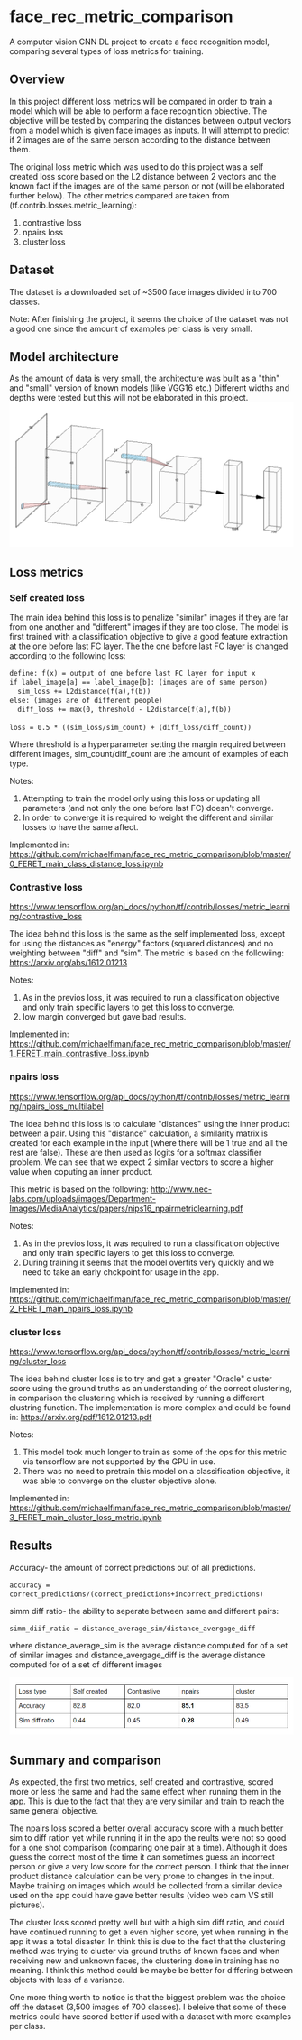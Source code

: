 # face_rec_metric_comparison
A computer vision CNN DL project to create a face recognition model, comparing several types of loss metrics for training.

## Overview
In this project different loss metrics will be compared in order to train a model which will be able to perform a face recognition objective.
The objective will be tested by comparing the distances between output vectors from a model which is given face images as inputs. It will attempt to predict if 2 images are of the same person according to the distance between them.

The original loss metric which was used to do this project was a self created loss score based on the L2 distance between 2 vectors and the known fact if the images are of the same person or not (will be elaborated further below).
The other metrics compared are taken from (tf.contrib.losses.metric_learning):
1. contrastive loss
2. npairs loss
3. cluster loss

## Dataset
The dataset is a downloaded set of ~3500 face images divided into 700 classes.

Note: After finishing the project, it seems the choice of the dataset was not a good one since the amount of examples per class is very small.

## Model architecture
As the amount of data is very small, the architecture was built as a "thin" and "small" version of known models (like VGG16 etc.)
Different widths and depths were tested but this will not be elaborated in this project.
![alt text](https://github.com/michaelfiman/face_rec_metric_comparison/blob/master/face_rec_arch.PNG?raw=true)

## Loss metrics

### Self created loss
The main idea behind this loss is to penalize "similar" images if they are far from one another and "different" images if they are too close.
The model is first trained with a classification objective to give a good feature extraction at the one before last FC layer.
The the one before last FC layer is changed according to the following loss:
```
define: f(x) = output of one before last FC layer for input x
if label_image[a] == label_image[b]: (images are of same person)
  sim_loss += L2distance(f(a),f(b))
else: (images are of different people)
  diff_loss += max(0, threshold - L2distance(f(a),f(b))

loss = 0.5 * ((sim_loss/sim_count) + (diff_loss/diff_count))
```
Where threshold is a hyperparameter setting the margin required between different images, sim_count/diff_count are the amount of examples of each type.

Notes:
  1. Attempting to train the model only using this loss or updating all parameters (and not only the one before last FC) doesn't converge.
  2. In order to converge it is required to weight the different and similar losses to have the same affect.
  
Implemented in:
https://github.com/michaelfiman/face_rec_metric_comparison/blob/master/0_FERET_main_class_distance_loss.ipynb
  
### Contrastive loss
https://www.tensorflow.org/api_docs/python/tf/contrib/losses/metric_learning/contrastive_loss

The idea behind this loss is the same as the self implemented loss, except for using the distances as "energy" factors (squared distances) and no weighting between "diff" and "sim".
The metric is based on the followiing: https://arxiv.org/abs/1612.01213

Notes:
  1. As in the previos loss, it was required to run a classification objective and only train specific layers to get this loss to converge.
  2. low margin converged but gave bad results.

Implemented in:
https://github.com/michaelfiman/face_rec_metric_comparison/blob/master/1_FERET_main_contrastive_loss.ipynb


### npairs loss
https://www.tensorflow.org/api_docs/python/tf/contrib/losses/metric_learning/npairs_loss_multilabel

The idea behind this loss is to calculate "distances" using the inner product between a pair.
Using this "distance" calculation, a similarity matrix is created for each example in the input (where there will be 1 true and all the rest are false).
These are then used as logits for a softmax classifier problem. We can see that we expect 2 similar vectors to score a higher value when coputing an inner product.

This metric is based on the following: http://www.nec-labs.com/uploads/images/Department-Images/MediaAnalytics/papers/nips16_npairmetriclearning.pdf

Notes:
  1. As in the previos loss, it was required to run a classification objective and only train specific layers to get this loss to converge.
  2. During training it seems that the model overfits very quickly and we need to take an early chckpoint for usage in the app.

Implemented in:
https://github.com/michaelfiman/face_rec_metric_comparison/blob/master/2_FERET_main_npairs_loss.ipynb

### cluster loss
https://www.tensorflow.org/api_docs/python/tf/contrib/losses/metric_learning/cluster_loss

The idea behind cluster loss is to try and get a greater "Oracle" cluster score using the ground truths as an understanding of the correct clustering, in comparison the clustering which is received by running a different clustring function.
The implementation is more complex and could be found in: https://arxiv.org/pdf/1612.01213.pdf

Notes:
  1. This model took much longer to train as some of the ops for this metric via tensorflow are not supported by the GPU in use.
  2. There was no need to pretrain this model on a classification objective, it was able to converge on the cluster objective alone.

Implemented in:
https://github.com/michaelfiman/face_rec_metric_comparison/blob/master/3_FERET_main_cluster_loss_metric.ipynb

## Results
Accuracy- the amount of correct predictions out of all predictions.
```
accuracy = correct_predictions/(correct_predictions+incorrect_predictions)
```
simm diff ratio- the ability to seperate between same and different pairs:
```
simm_diif_ratio = distance_average_sim/distance_avergage_diff
```
where distance_average_sim is the average distance computed for of a set of similar images
and distance_avergage_diff is the average distance computed for of a set of different images

![alt text](https://github.com/michaelfiman/face_rec_metric_comparison/blob/master/Result.PNG?raw=true)


## Summary and comparison
As expected, the first two metrics, self created and contrastive, scored more or less the same and had the same effect when running them in the app. This is due to the fact that they are very similar and train to reach the same general objective.

The npairs loss scored a better overall accuracy score with a much better sim to diff ration yet while running it in the app the reults were not so good for a one shot comparison (comparing one pair at a time). Although it does guess the correct most of the time it can sometimes guess an incorrect person or give a very low score for the correct person. I think that the inner product distance calculation can be very prone to changes in the input. Maybe training on images which would be collected from a similar device used on the app could have gave better results (video web cam VS still pictures).

The cluster loss scored pretty well but with a high sim diff ratio, and could have continued running to get a even higher score, yet when running in the app it was a total disaster. In think this is due to the fact that the clustering method was trying to cluster via ground truths of known faces and when receiving new and unknown faces, the clustering done in training has no meaning. I think this method could be maybe be better for differing between objects with less of a variance.

One more thing worth to notice is that the biggest problem was the choice off the dataset (3,500 images of 700 classes). I beleive that some of these metrics could have scored better if used with a dataset with more examples per class.

